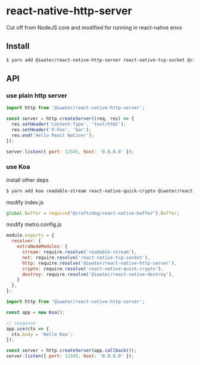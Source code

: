 # react-native-http-server

Cut off from NodeJS core and modified for running in react-native envs

## Install

```sh
$ yarn add @iwater/react-native-http-server react-native-tcp-socket @craftzdog/react-native-buffer
```

## API

### use plain http server

```js
import http from '@iwater/react-native-http-server';

const server = http.createServer((req, res) => {
  res.setHeader('Content-Type', 'text/html');
  res.setHeader('X-Foo', 'bar');
  res.end('Hello React Native!');
});

server.listen({ port: 12345, host: '0.0.0.0' });
```

### use Koa

install other deps

```sh
$ yarn add koa readable-stream react-native-quick-crypto @iwater/react-native-destroy
```

modify index.js

```js
global.Buffer = require("@craftzdog/react-native-buffer").Buffer;
```

modify metro.config.js

```js
module.exports = {
  resolver: {
    extraNodeModules: {
      stream: require.resolve('readable-stream'),
      net: require.resolve('react-native-tcp-socket'),
      http: require.resolve('@iwater/react-native-http-server'),
      crypto: require.resolve('react-native-quick-crypto'),
      destroy: require.resolve('@iwater/react-native-destroy'),
    }
  },
};
```

```js
import http from '@iwater/react-native-http-server';

const app = new Koa();

// response
app.use(ctx => {
  ctx.body = 'Hello Koa';
});

const server = http.createServer(app.callback());
server.listen({ port: 12345, host: '0.0.0.0' });
```